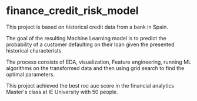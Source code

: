 # finance_credit_risk_model
This project is based on historical credit data from a bank in Spain.

The goal of the resulting Machine Learning model is to predict the probability of a customer defaulting on their loan given the presented historical characterists.

The process consists of EDA, visualization, Feature engineering, running ML algorithms on the transformed data and then using grid search to find the optimal parameters.

This project achieved the best roc auc score in the financial analytics Master's class at IE University with 50 people.

